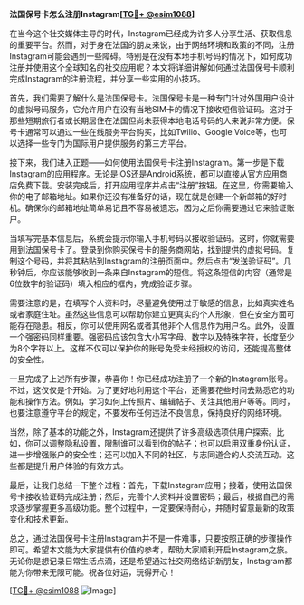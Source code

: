 **法国保号卡怎么注册Instagram[[TG💪+ @esim1088](https://t.me/s/esim1088)]**

在当今这个社交媒体主导的时代，Instagram已经成为许多人分享生活、获取信息的重要平台。然而，对于身在法国的朋友来说，由于网络环境和政策的不同，注册Instagram可能会遇到一些障碍。特别是在没有本地手机号码的情况下，如何成功注册并使用这个全球知名的社交应用呢？本文将详细讲解如何通过法国保号卡顺利完成Instagram的注册流程，并分享一些实用的小技巧。

首先，我们需要了解什么是法国保号卡。法国保号卡是一种专门针对外国用户设计的虚拟号码服务，它允许用户在没有当地SIM卡的情况下接收短信验证码。这对于那些短期旅行者或长期居住在法国但尚未获得本地电话号码的人来说非常方便。保号卡通常可以通过一些在线服务平台购买，比如Twilio、Google Voice等，也可以选择一些专门为国际用户提供服务的第三方平台。

接下来，我们进入正题——如何使用法国保号卡注册Instagram。第一步是下载Instagram的应用程序。无论是iOS还是Android系统，都可以直接从官方应用商店免费下载。安装完成后，打开应用程序并点击“注册”按钮。在这里，你需要输入你的电子邮箱地址。如果你还没有准备好的话，现在就是创建一个新邮箱的好时机。确保你的邮箱地址简单易记且不容易被遗忘，因为之后你需要通过它来验证账户。

当填写完基本信息后，系统会提示你输入手机号码以接收验证码。这时，你就需要用到法国保号卡了。登录到你购买保号卡的服务商网站，找到提供的虚拟号码。复制这个号码，并将其粘贴到Instagram的注册页面中。然后点击“发送验证码”。几秒钟后，你应该能够收到一条来自Instagram的短信。将这条短信的内容（通常是6位数字的验证码）填入相应的框内，完成验证步骤。

需要注意的是，在填写个人资料时，尽量避免使用过于敏感的信息，比如真实姓名或者家庭住址。虽然这些信息可以帮助你建立更真实的个人形象，但在安全方面可能存在隐患。相反，你可以使用网名或者其他非个人信息作为用户名。此外，设置一个强密码同样重要。强密码应该包含大小写字母、数字以及特殊字符，长度至少为8个字符以上。这样不仅可以保护你的账号免受未经授权的访问，还能提高整体的安全性。

一旦完成了上述所有步骤，恭喜你！你已经成功注册了一个新的Instagram账号。不过，这仅仅是个开始。为了更好地利用这个平台，还需要花些时间去熟悉它的功能和操作方法。例如，学习如何上传照片、编辑帖子、关注其他用户等等。同时，也要注意遵守平台的规定，不要发布任何违法不良信息，保持良好的网络环境。

当然，除了基本的功能之外，Instagram还提供了许多高级选项供用户探索。比如，你可以调整隐私设置，限制谁可以看到你的帖子；也可以启用双重身份认证，进一步增强账户的安全性；还可以加入不同的社区，与志同道合的人交流互动。这些都是提升用户体验的有效方式。

最后，让我们总结一下整个过程：首先，下载Instagram应用；接着，使用法国保号卡接收验证码完成注册；然后，完善个人资料并设置密码；最后，根据自己的需求逐步掌握更多高级功能。整个过程中，一定要保持耐心，并随时留意最新的政策变化和技术更新。

总之，通过法国保号卡注册Instagram并不是一件难事，只要按照正确的步骤操作即可。希望本文能为大家提供有价值的参考，帮助大家顺利开启Instagram之旅。无论你是想记录日常生活点滴，还是希望通过社交网络结识新朋友，Instagram都能为你带来无限可能。祝各位好运，玩得开心！

[[TG💪+ @esim1088](https://t.me/s/esim1088) ![Image](https://i.postimg.cc/4NQfJmqS/Snipaste-2025-05-13-00-14-12.png)]